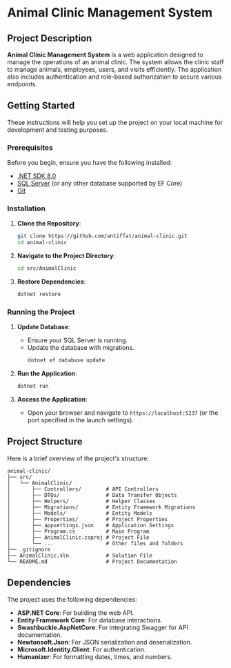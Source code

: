 
# Animal Clinic Management System

## Project Description

**Animal Clinic Management System** is a web application designed to manage the operations of an animal clinic. The system allows the clinic staff to manage animals, employees, users, and visits efficiently. The application also includes authentication and role-based authorization to secure various endpoints.

## Getting Started

These instructions will help you set up the project on your local machine for development and testing purposes.

### Prerequisites

Before you begin, ensure you have the following installed:

- [.NET SDK 8.0](https://dotnet.microsoft.com/download/dotnet/8.0)
- [SQL Server](https://www.microsoft.com/en-us/sql-server/sql-server-downloads) (or any other database supported by EF Core)
- [Git](https://git-scm.com/downloads)

### Installation

1. **Clone the Repository**:
   ```sh
   git clone https://github.com/antiffat/animal-clinic.git
   cd animal-clinic
   ```

2. **Navigate to the Project Directory**:
   ```sh
   cd src/AnimalClinic
   ```

3. **Restore Dependencies**:
   ```sh
   dotnet restore
   ```

### Running the Project

1. **Update Database**:
   - Ensure your SQL Server is running.
   - Update the database with migrations.
     ```sh
     dotnet ef database update
     ```

2. **Run the Application**:
   ```sh
   dotnet run
   ```

3. **Access the Application**:
   - Open your browser and navigate to `https://localhost:5237` (or the port specified in the launch settings).

## Project Structure

Here is a brief overview of the project's structure:

```
animal-clinic/
├── src/
│   └── AnimalClinic/
│       ├── Controllers/        # API Controllers
│       ├── DTOs/               # Data Transfer Objects
│       ├── Helpers/            # Helper Classes
│       ├── Migrations/         # Entity Framework Migrations
│       ├── Models/             # Entity Models
│       ├── Properties/         # Project Properties
│       ├── appsettings.json    # Application Settings
│       ├── Program.cs          # Main Program
│       ├── AnimalClinic.csproj # Project File
│       └── ...                 # Other files and folders
├── .gitignore
├── AnimalClinic.sln            # Solution File
└── README.md                   # Project Documentation
```

## Dependencies

The project uses the following dependencies:

- **ASP.NET Core**: For building the web API.
- **Entity Framework Core**: For database interactions.
- **Swashbuckle.AspNetCore**: For integrating Swagger for API documentation.
- **Newtonsoft.Json**: For JSON serialization and deserialization.
- **Microsoft.Identity.Client**: For authentication.
- **Humanizer**: For formatting dates, times, and numbers.

